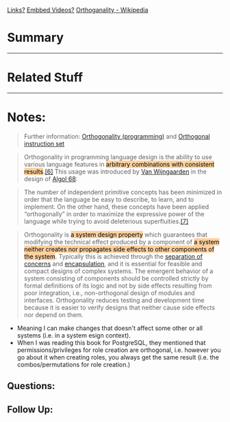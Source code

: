 [Links?](#)
[Embbed Videos?](#)
[Orthoganality - Wikipedia](https://en.wikipedia.org/wiki/Orthogonality)
# Summary

----
# Related Stuff

----
# Notes:
> Further information: [Orthogonality (programming)](https://en.wikipedia.org/wiki/Orthogonality_(programming) "Orthogonality (programming)") and [Orthogonal instruction set](https://en.wikipedia.org/wiki/Orthogonal_instruction_set "Orthogonal instruction set")

> Orthogonality in programming language design is the ability to use various language features in <mark style="background: #FFB86CA6;">arbitrary combinations with consistent results</mark>.[[6]](https://en.wikipedia.org/wiki/Orthogonality#cite_note-6) This usage was introduced by [Van Wijngaarden](https://en.wikipedia.org/wiki/Adriaan_van_Wijngaarden "Adriaan van Wijngaarden") in the design of [Algol 68](https://en.wikipedia.org/wiki/Algol_68 "Algol 68"):

> The number of independent primitive concepts has been minimized in order that the language be easy to describe, to learn, and to implement. On the other hand, these concepts have been applied “orthogonally” in order to maximize the expressive power of the language while trying to avoid deleterious superfluities.[[7]](https://en.wikipedia.org/wiki/Orthogonality#cite_note-7)

> Orthogonality is <mark style="background: #FFB86CA6;">a system design property</mark> which guarantees that modifying the technical effect produced by a component of <mark style="background: #FFB86CA6;">a system neither creates nor propagates side effects to other components of the system</mark>. Typically this is achieved through the [separation of concerns](https://en.wikipedia.org/wiki/Separation_of_concerns "Separation of concerns") and [encapsulation](https://en.wikipedia.org/wiki/Information_Hiding#Encapsulation "Information Hiding"), and it is essential for feasible and compact designs of complex systems. The emergent behavior of a system consisting of components should be controlled strictly by formal definitions of its logic and not by side effects resulting from poor integration, i.e., non-orthogonal design of modules and interfaces. Orthogonality reduces testing and development time because it is easier to verify designs that neither cause side effects nor depend on them.

- Meaning I can make changes that doesn't affect some other or all systems (i.e. in a system esign context).
- When I was reading this book for PostgreSQL, they mentioned that permissions/privileges for role creation are orthogonal, i.e. however you go about it when creating roles, you always get the same result (i.e. the combos/permutations for role creation.)
## Questions:

## Follow Up:
